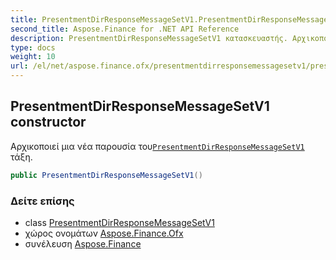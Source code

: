 ```yaml
---
title: PresentmentDirResponseMessageSetV1.PresentmentDirResponseMessageSetV1
second_title: Aspose.Finance for .NET API Reference
description: PresentmentDirResponseMessageSetV1 κατασκευαστής. Αρχικοποιεί μια νέα παρουσία τουPresentmentDirResponseMessageSetV1 τάξη.
type: docs
weight: 10
url: /el/net/aspose.finance.ofx/presentmentdirresponsemessagesetv1/presentmentdirresponsemessagesetv1/
---
```

## PresentmentDirResponseMessageSetV1 constructor

Αρχικοποιεί μια νέα παρουσία του[`PresentmentDirResponseMessageSetV1`](../) τάξη.

```csharp
public PresentmentDirResponseMessageSetV1()
```

### Δείτε επίσης

* class [PresentmentDirResponseMessageSetV1](../)
* χώρος ονομάτων [Aspose.Finance.Ofx](../../presentmentdirresponsemessagesetv1/)
* συνέλευση [Aspose.Finance](../../../)


